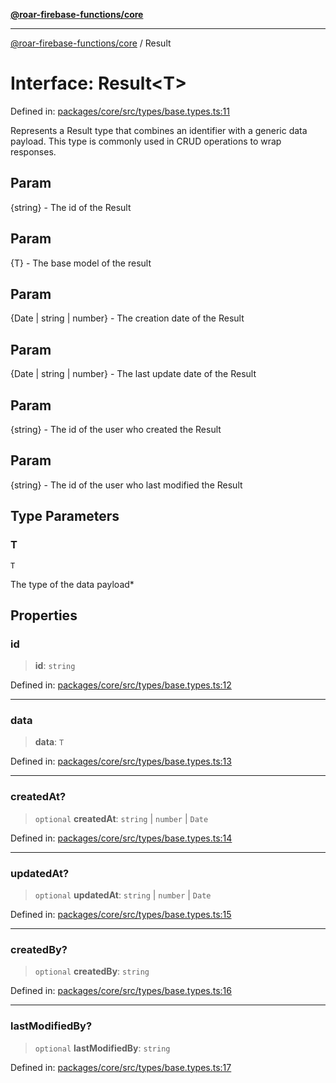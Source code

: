 [**@roar-firebase-functions/core**](../README.md)

---

[@roar-firebase-functions/core](../README.md) / Result

# Interface: Result\<T\>

Defined in: [packages/core/src/types/base.types.ts:11](https://github.com/yeatmanlab/roar-firebase-functions/blob/0fc701649174b7557e55644b1065be2fa3d3d7ca/packages/core/src/types/base.types.ts#L11)

Represents a Result type that combines an identifier with a generic data payload.
This type is commonly used in CRUD operations to wrap responses.

## Param

{string} - The id of the Result

## Param

{T} - The base model of the result

## Param

{Date | string | number} - The creation date of the Result

## Param

{Date | string | number} - The last update date of the Result

## Param

{string} - The id of the user who created the Result

## Param

{string} - The id of the user who last modified the Result

## Type Parameters

### T

`T`

The type of the data payload\*

## Properties

### id

> **id**: `string`

Defined in: [packages/core/src/types/base.types.ts:12](https://github.com/yeatmanlab/roar-firebase-functions/blob/0fc701649174b7557e55644b1065be2fa3d3d7ca/packages/core/src/types/base.types.ts#L12)

---

### data

> **data**: `T`

Defined in: [packages/core/src/types/base.types.ts:13](https://github.com/yeatmanlab/roar-firebase-functions/blob/0fc701649174b7557e55644b1065be2fa3d3d7ca/packages/core/src/types/base.types.ts#L13)

---

### createdAt?

> `optional` **createdAt**: `string` \| `number` \| `Date`

Defined in: [packages/core/src/types/base.types.ts:14](https://github.com/yeatmanlab/roar-firebase-functions/blob/0fc701649174b7557e55644b1065be2fa3d3d7ca/packages/core/src/types/base.types.ts#L14)

---

### updatedAt?

> `optional` **updatedAt**: `string` \| `number` \| `Date`

Defined in: [packages/core/src/types/base.types.ts:15](https://github.com/yeatmanlab/roar-firebase-functions/blob/0fc701649174b7557e55644b1065be2fa3d3d7ca/packages/core/src/types/base.types.ts#L15)

---

### createdBy?

> `optional` **createdBy**: `string`

Defined in: [packages/core/src/types/base.types.ts:16](https://github.com/yeatmanlab/roar-firebase-functions/blob/0fc701649174b7557e55644b1065be2fa3d3d7ca/packages/core/src/types/base.types.ts#L16)

---

### lastModifiedBy?

> `optional` **lastModifiedBy**: `string`

Defined in: [packages/core/src/types/base.types.ts:17](https://github.com/yeatmanlab/roar-firebase-functions/blob/0fc701649174b7557e55644b1065be2fa3d3d7ca/packages/core/src/types/base.types.ts#L17)
